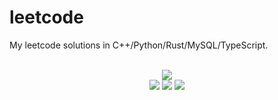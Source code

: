 # leetcode
My leetcode solutions in C++/Python/Rust/MySQL/TypeScript.

<div align="center">
<br/>
<img src="https://img.shields.io/badge/Solved-788/3299%20=%2023%25-blue.svg?style=flat-square" />
<br/>
<img src="https://img.shields.io/badge/Easy-307/826-5CB85D.svg?style=flat-square" />
<img src="https://img.shields.io/badge/Medium-379/1726-F0AE4E.svg?style=flat-square" />
<img src="https://img.shields.io/badge/Hard-102/747-D95450.svg?style=flat-square" />
</div>